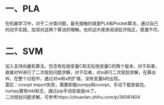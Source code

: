 # 一、PLA
在机器学习中，对于二分类问题，最先接触的就是PLA和Pocket算法，通过自己的动手实践，加深对这两个算法的理解。也欢迎大佬来阅读批评指正，感激不尽。  
# 二、SVM
加入支持向量机算法，包含有松弛变量C和无松弛变量C的两个版本。对于前者，直接对W进行了二次规划问题求解，对于后者，对α进行二次规划求解，在算出W。在整个过程中，通过对w和x的扩维，没有变量b的出现。  
雷区：cvxopt import失败，需要卸载numpy和cvxopt，手动下载安装包，numpy要有mkl标志，通过pip手动安装就ok了。  
二次规划问题求解，可参考https://zhuanlan.zhihu.com/p/36081404
